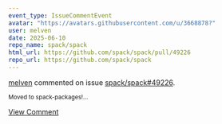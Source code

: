 ```yaml
---
event_type: IssueCommentEvent
avatar: "https://avatars.githubusercontent.com/u/3668878?"
user: melven
date: 2025-06-10
repo_name: spack/spack
html_url: https://github.com/spack/spack/pull/49226
repo_url: https://github.com/spack/spack
---
```


<a href='https://github.com/melven' target='_blank'>melven</a> commented on issue <a href='https://github.com/spack/spack/pull/49226' target='_blank'>spack/spack#49226</a>.

<small>Moved to spack-packages!...</small>

<a href='https://github.com/spack/spack/pull/49226' target='_blank'>View Comment</a>